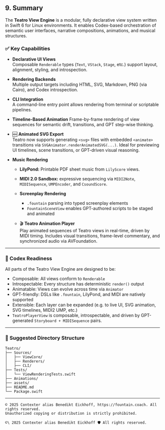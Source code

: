 ## 9. Summary

The **Teatro View Engine** is a modular, fully declarative view system written in Swift 6 for Linux environments. It enables Codex-based orchestration of semantic user interfaces, narrative compositions, animations, and musical structures.

### ✅ Key Capabilities

- **Declarative UI Views**  
  Composable `Renderable` types (`Text`, `VStack`, `Stage`, etc.) support layout, alignment, styling, and introspection.

- **Rendering Backends**  
  Multiple output targets including HTML, SVG, Markdown, PNG (via Cairo), and Codex introspection.

- **CLI Integration**  
  A command-line entry point allows rendering from terminal or scriptable pipelines.

- **Timeline-Based Animation**
  Frame-by-frame rendering of view sequences for semantic drift, transitions, and GPT step-wise thinking.
- 🆕 **Animated SVG Export**  
  Teatro now supports generating `<svg>` files with embedded `<animate>` transitions via `SVGAnimator.renderAnimatedSVG(...)`. Ideal for previewing UI timelines, scene transitions, or GPT-driven visual reasoning.

- **Music Rendering**  
  - **LilyPond:** Printable PDF sheet music from `LilyScore` views.
  - **MIDI 2.0 Sandbox:** expressive sequencing via `MIDI2Note`, `MIDISequence`, `UMPEncoder`, and `CsoundScore`.
  
  - **Screenplay Rendering**
    - `.fountain` parsing into typed screenplay elements
    - `FountainSceneView` enables GPT-authored scripts to be staged and animated
  - 🎬 **Teatro Animation Player**  
    Play animated sequences of Teatro views in real-time, driven by MIDI timing. Includes visual transitions, frame-level commentary, and synchronized audio via AVFoundation.

---

### 🧠 Codex Readiness

All parts of the Teatro View Engine are designed to be:

- Composable: All views conform to `Renderable`  
- Introspectable: Every structure has deterministic `render()` output  
- Animatable: Views can evolve across time via `Animator`
- GPT-friendly: DSLs like `.fountain`, LilyPond, and MIDI are natively supported
- Extensible: Each layer can be expanded (e.g. to live UI, SVG animation, SVG timelines, MIDI2 UMP, etc.)
- `TeatroPlayerView` is composable, introspectable, and driven by GPT-generated `Storyboard + MIDISequence` pairs.

---

### 📁 Suggested Directory Structure

```
Teatro/
├── Sources/
│   ├── ViewCore/
│   ├── Renderers/
│   ├── CLI/
├── Tests/
│   └── ViewRenderingTests.swift
├── Animations/
├── assets/
├── README.md
└── Package.swift
```

---


```
© 2025 Contexter alias Benedikt Eickhoff, https://fountain.coach. All rights reserved.
Unauthorized copying or distribution is strictly prohibited.
```

`````text
©\ 2025 Contexter alias Benedikt Eickhoff 🛡️ All rights reserved.
`````
